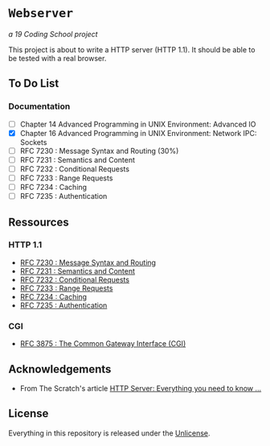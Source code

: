 # ```Webserver```
*a 19 Coding School project*

This project is about to write a HTTP server (HTTP 1.1). It should be able
to be tested with a real browser.

## To Do List

### Documentation

- [ ] Chapter 14 Advanced Programming in UNIX Environment: Advanced IO
- [x] Chapter 16 Advanced Programming in UNIX Environment: Network IPC: Sockets
- [ ] RFC 7230 : Message Syntax and Routing (30%)
- [ ] RFC 7231 : Semantics and Content
- [ ] RFC 7232 : Conditional Requests
- [ ] RFC 7233 : Range Requests
- [ ] RFC 7234 : Caching
- [ ] RFC 7235 : Authentication

## Ressources

### HTTP 1.1

 - [ RFC 7230 : Message Syntax and Routing](https://www.rfc-editor.org/rfc/rfc7230.html)
 - [ RFC 7231 : Semantics and Content](https://www.rfc-editor.org/rfc/rfc7231.html)
 - [ RFC 7232 : Conditional Requests](https://www.rfc-editor.org/rfc/rfc7232.html)
 - [ RFC 7233 : Range Requests](https://www.rfc-editor.org/rfc/rfc7233.html)
 - [ RFC 7234 : Caching](https://www.rfc-editor.org/rfc/rfc7234.html)
 - [ RFC 7235 : Authentication](https://www.rfc-editor.org/rfc/rfc7235.html)

### CGI

 - [ RFC 3875 :  The Common Gateway Interface (CGI)](https://www.rfc-editor.org/rfc/rfc3875)

## Acknowledgements

 - From The Scratch's article [HTTP Server: Everything you need to know ...](https://medium.com/from-the-scratch/http-server-what-do-you-need-to-know-to-build-a-simple-http-server-from-scratch-d1ef8945e4fa)
## License

Everything in this repository is released under the [Unlicense](https://github.com/tderwedu/42cursus/blob/main/LICENSE).

